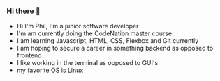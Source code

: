 ### Hi there 👋

<!--
**rosindubh/rosindubh** is a ✨ _special_ ✨ repository because its `README.md` (this file) appears on your GitHub profile.

Here are some ideas to get you started:

- 🔭 I’m currently working on ...
- 🌱 I’m currently learning ...
- 👯 I’m looking to collaborate on ...
- 🤔 I’m looking for help with ...
- 💬 Ask me about ...
- 📫 How to reach me: ...
- 😄 Pronouns: ...
- ⚡ Fun fact: ...
-->
- Hi I'm Phil, I'm a junior software developer
- I'm am currently doing the CodeNation master course
- I am learning Javascript, HTML, CSS, Flexbox and Git currently
- I am hoping to secure a career in something backend as opposed to frontend
- I like working in the terminal as opposed to GUI's
- my favorite OS is Linux
